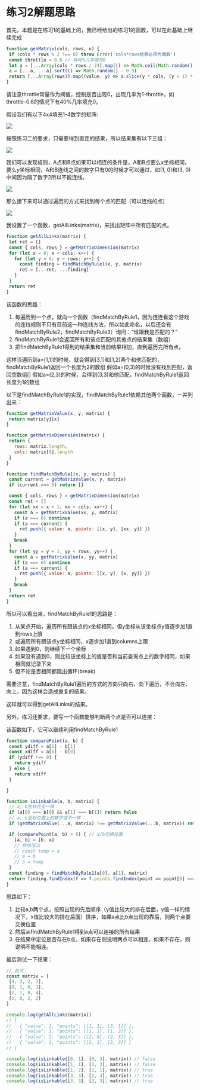# 练习2解题思路

首先，本题是在练习1的基础上的，我已经给出的练习1的函数，可以在此基础上继续完成

```js
function genMatrix(cols, rows, n) {
 if (cols * rows % 2 !== 0) throw Error('cols*rows结果必须为偶数')
 const throttle = 0.6 // 有40%几率填充0
 let a = [...Array(cols * rows / 2)].map(() => Math.ceil(Math.random() > throttle ? 0 : Math.random() * n))
 a = [...a, ...a].sort(() => Math.random() - 0.5)
 return [...Array(rows)].map((value, y) => a.slice(y * cols, (y + 1) * cols))
}
```

请注意throttle常量作为阀值，控制是否出现0，出现几率为1-throttle，如throttle-0.6的情况下有40%几率填充0。

假设我们有以下4x4填充1-4数字的矩阵:

![](https://ws3.sinaimg.cn/large/006tNc79gy1fp18667s1sj305s05vt8l.jpg)

按照练习二的要求，只需要得到直连的结果，所以结果集有以下三组：

![](https://ws1.sinaimg.cn/large/006tNc79gy1fp185szym8j305r05x0sm.jpg)

我们可以发现规则，A点和B点如果可以相连的条件是，A和B点要么x坐标相同，要么y坐标相同，A和B连线之间的数字只有0的时候才可以通过，如(1, 0)和(3, 0)中间因为隔了数字2所以不能连线。

![](https://ws4.sinaimg.cn/large/006tNc79gy1fp1873vn84j305q05rjra.jpg)

那么接下来可以通过遍历的方式来找到每个点的匹配（可以连线的点）

![](https://ws3.sinaimg.cn/large/006tNc79ly1fp18ae8i3uj306v06k3yf.jpg)

我设置了一个函数，getAllLinks(matrix)，来找出矩阵中所有匹配的点。

```js
function getAllLinks(matrix) {
 let ret = []
 const { cols, rows } = getMatrixDimension(matrix)
 for (let x = 0; x < cols; x++) {
   for (let y = 0; y < rows; y++) {
     const finding = findMatchByRule1(x, y, matrix)
     ret = [...ret, ...finding]
   }
 }
 return ret
}
```

该函数的思路：

1. 每遍历到一个点，就向一个函数（findMatchByRule1，因为连连看这个游戏的连线规则不只有目前这一种连线方法，所以如此命名，以后还会有findMatchByRule2，findMatchByRule3）询问：“谁跟我是匹配的？”
2. findMatchByRule1会返回所有和该点匹配的其他点的结果集（数组）
3. 把findMatchByRule1得到的结果集和当前结果相加，直到遍历完所有点。

这样当遍历到a=(1,1)的时候，就会得到[3,1]和[1,2]两个和他匹配的，findMatchByRule1返回一个长度为2的数组
假如a=(0,3)的时候没有找到匹配，返回空数组[]
假如a=(2,3)的时候，会得到(3,3)和他匹配，findMatchByRule1返回长度为1的数组

以下是findMatchByRule1的实现，findMatchByRule1依赖其他两个函数，一并列出来：

```js
function getMatrixValue(x, y, matrix) {
 return matrix[y][x]
}

function getMatrixDimension(matrix) {
 return {
   rows: matrix.length,
   cols: matrix[0].length
 }
}

function findMatchByRule1(x, y, matrix) {
 const current = getMatrixValue(x, y, matrix)
 if (current === 0) return []

 const { cols, rows } = getMatrixDimension(matrix)
 const ret = []
 for (let xx = x + 1; xx < cols; xx++) {
   const a = getMatrixValue(xx, y, matrix)
   if (a === 0) continue
   if (a === current) {
     ret.push({ value: a, points: [[x, y], [xx, y]] })
   }
   break
 }
 for (let yy = y + 1; yy < rows; yy++) {
   const a = getMatrixValue(x, yy, matrix)
   if (a === 0) continue
   if (a === current) {
     ret.push({ value: a, points: [[x, y], [x, yy]] })
   }
   break
 }
 return ret
}
```

所以可以看出来，findMatchByRule1的思路是：

1. 从某点开始，遍历所有跟该点的x坐标相同，但y坐标从该坐标点y值逐步加1直到rows上限
2. 或遍历所有跟该点y坐标相同，x逐步加1直到columns上限
3. 如果遇到0，则继续下一个坐标
4. 如果没有遇到0，则比较该坐标上的值是否和当前查询点上的数字相同，如果相同就记录下来
5. 但不论是否相同都跳出循环(break)

需要注意，findMatchByRule1遍历的方式的方向只向右、向下遍历，不会向左、向上，因为这样会造成重复的结果。

这样就可以得到getAllLinks的结果。

另外，练习还要求，要写一个函数能够判断两个点是否可以连接：

该函数如下，它可以继续利用findMatchByRule1

```js
function comparePoint(a, b) {
 const ydiff = a[1] - b[1]
 const xdiff = a[0] - b[0]
 if (ydiff !== 0) {
   return ydiff
 } else {
   return xdiff
 }

}

function isLinkable(a, b, matrix) {
 // a, b坐标完全一样
 if (a[0] === b[0] && a[1] === b[1]) return false
 // a, b坐标位置上的数字值不一样
 if (getMatrixValue(...a, matrix) !== getMatrixValue(...b, matrix)) return false

 if (comparePoint(a, b) > 0) { // a/b交换位置
   [a, b] = [b, a]
   // 传统写法
   // const temp = a
   // a = b
   // b = temp
 }
 const finding = findMatchByRule1(a[0], a[1], matrix)
 return finding.findIndex(f => f.points.findIndex(point => point[0] === b[0] && point[1] === b[1]) > -1) > -1
}
```

思路如下：

1. 比较a,b两个点，按照出现的先后顺序（y值比较大的排在后面，y值一样的情况下，x值比较大的排在后面）排序，如果a点比b点出现的靠后，则两个点要交换位置
2. 然后从findMatchByRule1得到a点可以连接的所有结果
3. 在结果中定位是否存在b点，如果存在则说明两点可以相连，如果不存在，则说明不能相连。

最后测试一下结果：

```js
// 测试
const matrix = [
 [4, 3, 2, 3],
 [0, 1, 0, 1],
 [2, 1, 0, 4],
 [1, 0, 2, 2]
]

console.log(getAllLinks(matrix))
// [
//   { "value": 1, "points": [[1, 1], [3, 1]] },
//   { "value": 1, "points": [[1, 1], [1, 2]] },
//   { "value": 2, "points": [[2, 0], [2, 3]] },
//   { "value": 2, "points": [[2, 3], [3, 3]] }
// ]

console.log(isLinkable([0, 1], [0, 3], matrix)) // false
console.log(isLinkable([1, 1], [1, 3], matrix)) // false
console.log(isLinkable([1, 2], [1, 1], matrix)) // true
console.log(isLinkable([3, 3], [2, 3], matrix)) // true
console.log(isLinkable([3, 3], [2, 3], matrix)) // true
```

